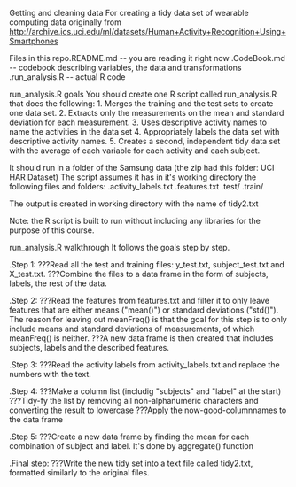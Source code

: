 Getting and cleaning data
For creating a tidy data set of wearable computing data originally from http://archive.ics.uci.edu/ml/datasets/Human+Activity+Recognition+Using+Smartphones



Files in this repo.README.md -- you are reading it right now
.CodeBook.md -- codebook describing variables, the data and transformations
.run_analysis.R -- actual R code



run_analysis.R goals
You should create one R script called run_analysis.R that does the following: 1. Merges the training and the test sets to create one data set. 2. Extracts only the measurements on the mean and standard deviation for each measurement. 3. Uses descriptive activity names to name the activities in the data set 4. Appropriately labels the data set with descriptive activity names. 5. Creates a second, independent tidy data set with the average of each variable for each activity and each subject. 

It should run in a folder of the Samsung data (the zip had this folder: UCI HAR Dataset) The script assumes it has in it's working directory the following files and folders:
.activity_labels.txt
.features.txt
.test/
.train/

The output is created in working directory with the name of tidy2.txt

Note: the R script is built to run without including any libraries for the purpose of this course.



run_analysis.R walkthrough
It follows the goals step by step.

.Step 1:
???Read all the test and training files: y_test.txt, subject_test.txt and X_test.txt.
???Combine the files to a data frame in the form of subjects, labels, the rest of the data.


.Step 2:
???Read the features from features.txt and filter it to only leave features that are either means ("mean()") or standard deviations ("std()"). The reason for leaving out meanFreq() is that the goal for this step is to only include means and standard deviations of measurements, of which meanFreq() is neither.
???A new data frame is then created that includes subjects, labels and the described features.


.Step 3:
???Read the activity labels from activity_labels.txt and replace the numbers with the text.


.Step 4:
???Make a column list (includig "subjects" and "label" at the start)
???Tidy-fy the list by removing all non-alphanumeric characters and converting the result to lowercase
???Apply the now-good-columnnames to the data frame


.Step 5:
???Create a new data frame by finding the mean for each combination of subject and label. It's done by  aggregate()  function


.Final step:
???Write the new tidy set into a text file called tidy2.txt, formatted similarly to the original files.
